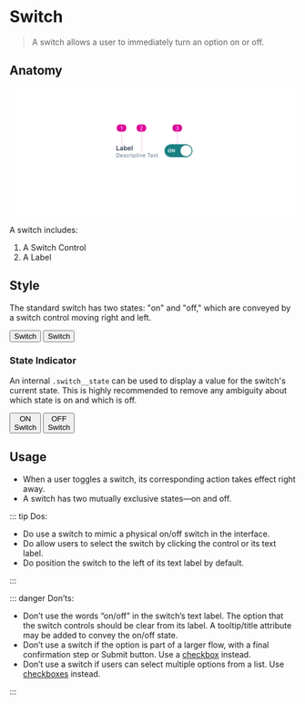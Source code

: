 # Switch

> A switch allows a user to immediately turn an option on or off.

## Anatomy

![A diagram of the switch's various pieces, defined below.](../assets/anatomy_switch.png)

A switch includes:

1. A Switch Control
2. A Label

## Style

The standard switch has two states: "on" and "off," which are conveyed by a switch control moving right and left.

<button class="switch" type="button" role="switch" aria-checked="true">Switch</button>
<button class="switch" type="button" role="switch" aria-checked="false">Switch</button>

### State Indicator

An internal `.switch__state` can be used to display a value for the switch's current state.
This is highly recommended to remove any ambiguity about which state is on and which is off.

<button class="switch" type="button" role="switch" aria-checked="true">
  <div class="switch__state" aria-hidden="true">ON</div>
  Switch
</button>
<button class="switch" type="button" role="switch" aria-checked="false">
  <div class="switch__state" aria-hidden="true">OFF</div>
  Switch
</button>

## Usage

- When a user toggles a switch, its corresponding action takes effect right away.
- A switch has two mutually exclusive states&mdash;on and off.

::: tip Dos:

- Do use a switch to mimic a physical on/off switch in the interface.
- Do allow users to select the switch by clicking the control or its text label.
- Do position the switch to the left of its text label by default.

:::

::: danger Don’ts:

- Don’t use the words “on/off” in the switch’s text label. The option that the switch controls should be clear from its label. A tooltip/title attribute may be added to convey the on/off state.
- Don’t use a switch if the option is part of a larger flow, with a final confirmation step or Submit button. Use a [checkbox](checkbox) instead.
- Don’t use a switch if users can select multiple options from a list. Use [checkboxes](checkbox) instead.

:::

<style lang="scss">
@import '~@nds/core/src/components/switch/index';
</style>
